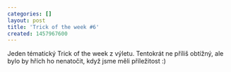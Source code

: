 ```yaml
---
categories: []
layout: post
title: 'Trick of the week #6'
created: 1457967600
---
```

<p>Jeden tématický Trick of the week z výletu. Tentokrát ne příliš obtížný, ale bylo by hřích ho nenatočit, když jsme měli příležitost :)</p>

<p><div class="youtube-player" data-id="z55MsdzaJuw"></div></p>

<p>&nbsp;</p>
